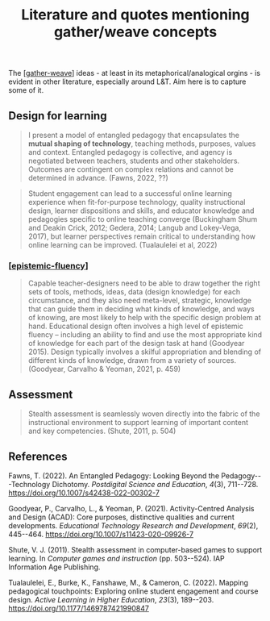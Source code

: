 ﻿---
title: Literature and quotes mentioning gather/weave concepts 
type: note
tags: [gather-weave, design-for-learning, epistemic-fluency]
---

The [[gather-weave]] ideas - at least in its metaphorical/analogical orgins - is evident in other literature, especially around L&T.  Aim here is to capture some of it. 

## Design for learning 

> I present a model of entangled pedagogy that encapsulates the **mutual shaping of technology**, teaching methods, purposes, values and context. Entangled pedagogy is collective, and agency is negotiated between teachers, students and other stakeholders. Outcomes are contingent on complex relations and cannot be determined in advance. (Fawns, 2022, ??)

> Student engagement can lead to a successful online learning experience when fit-for-purpose technology, quality instructional design, learner dispositions and skills, and educator knowledge and pedagogies specific to online teaching converge (Buckingham Shum and Deakin Crick, 2012; Gedera, 2014; Langub and Lokey-Vega, 2017), but learner perspectives remain critical to understanding how online learning can be improved. (Tualaulelei et al, 2022)

### [[epistemic-fluency]]

> Capable teacher-designers need to be able to draw together the right sets of tools, methods, ideas, data (design knowledge) for each circumstance, and they also need meta-level, strategic, knowledge that can guide them in deciding what kinds of knowledge, and ways of knowing, are most likely to help with the specific design problem at hand. Educational design often involves a high level of epistemic fluency – including an ability to find and use the most appropriate kind of knowledge for each part of the design task at hand (Goodyear 2015). Design typically involves a skilful appropriation and blending of different kinds of knowledge, drawn from a variety of sources. (Goodyear, Carvalho & Yeoman, 2021, p. 459)

## Assessment 

> Stealth assessment is seamlessly woven directly into the fabric of the instructional environment to support learning of important content and key competencies. (Shute, 2011, p. 504)


## References

Fawns, T. (2022). An Entangled Pedagogy: Looking Beyond the Pedagogy---Technology Dichotomy. *Postdigital Science and Education*, *4*(3), 711--728. <https://doi.org/10.1007/s42438-022-00302-7>

Goodyear, P., Carvalho, L., & Yeoman, P. (2021). Activity-Centred Analysis and Design (ACAD): Core purposes, distinctive qualities and current developments. *Educational Technology Research and Development*, *69*(2), 445--464. <https://doi.org/10.1007/s11423-020-09926-7>

Shute, V. J. (2011). Stealth assessment in computer-based games to support learning. In *Computer games and instruction* (pp. 503--524). IAP Information Age Publishing.

Tualaulelei, E., Burke, K., Fanshawe, M., & Cameron, C. (2022). Mapping pedagogical touchpoints: Exploring online student engagement and course design. *Active Learning in Higher Education*, *23*(3), 189--203. <https://doi.org/10.1177/1469787421990847>


[//begin]: # "Autogenerated link references for markdown compatibility"
[gather-weave]: gather-weave "Gather and weave"
[epistemic-fluency]: ../Learning/epistemic-fluency "No title found"
[//end]: # "Autogenerated link references"